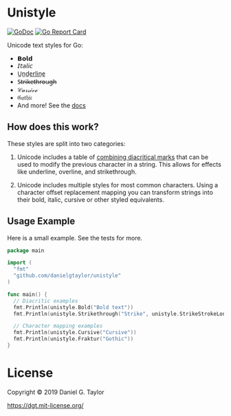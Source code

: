 # Unistyle

[![GoDoc](https://godoc.org/github.com/danielgtaylor/unistyle?status.svg)](https://godoc.org/github.com/danielgtaylor/unistyle) [![Go Report Card](https://goreportcard.com/badge/github.com/danielgtaylor/unistyle)](https://goreportcard.com/report/github.com/danielgtaylor/unistyle)

Unicode text styles for Go:

- 𝗕𝗼𝗹𝗱
- 𝘐𝘵𝘢𝘭𝘪𝘤
- U̲n̲d̲e̲r̲l̲i̲n̲e̲
- S̶t̶r̶i̶k̶e̶t̶h̶r̶o̶u̶g̶h̶
- 𝒞𝓊𝓇𝓈𝒾𝓋ℯ
- 𝔊𝔬𝔱𝔥𝔦𝔠
- And more! See the [docs](https://godoc.org/github.com/danielgtaylor/unistyle)

## How does this work?

These styles are split into two categories:

1. Unicode includes a table of [combining diacritical marks](https://en.wikipedia.org/wiki/Combining_character) that can be used to modify the previous character in a string. This allows for effects like underline, overline, and strikethrough.

2. Unicode includes multiple styles for most common characters. Using a character offset replacement mapping you can transform strings into their bold, italic, cursive or other styled equivalents.

## Usage Example

Here is a small example. See the tests for more.

```go
package main

import (
  "fmt"
  "github.com/danielgtaylor/unistyle"
)

func main() {
  // Diacritic examples
  fmt.Println(unistyle.Bold("Bold text"))
  fmt.Println(unistyle.Strikethrough("Strike", unistyle.StrikeStrokeLong))

  // Character mapping examples
  fmt.Println(unistyle.Cursive("Cursive"))
  fmt.Println(unistyle.Fraktur("Gothic"))
}
```

# License

Copyright &copy; 2019 Daniel G. Taylor

https://dgt.mit-license.org/
